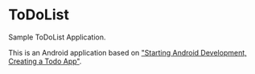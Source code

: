 # ToDoList

Sample ToDoList Application.

This is an Android application based on ["Starting Android Development, Creating a Todo App"](https://www.sitepoint.com/starting-android-development-creating-todo-app/).

